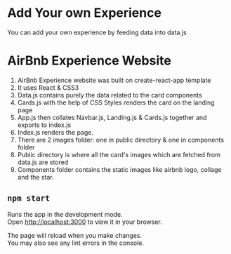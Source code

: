 # Add Your own Experience

You can add your own experience by feeding data into data.js

# AirBnb Experience Website

1. AirBnb Experience website was built on create-react-app template
2. It uses React & CSS3
3. Data.js contains purely the data related to the card components
4. Cards.js with the help of CSS Styles renders the card on the landing page
5. App.js then collates Navbar.js, Landing.js & Cards.js together and exports to index.js
6. Index.js renders the page.
7. There are 2 images folder: one in public directory & one in components folder
8. Public directory is where all the card's images which are fetched from data.js are stored
9. Components folder contains the static images like airbnb logo, collage and the star.

## `npm start`

Runs the app in the development mode.\
Open [http://localhost:3000](http://localhost:3000) to view it in your browser.

The page will reload when you make changes.\
You may also see any lint errors in the console.
